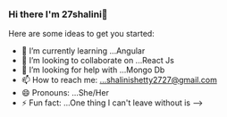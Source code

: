 ### Hi there I'm 27shalini👋



Here are some ideas to get you started:

- 🌱 I’m currently learning ...Angular
- 👯 I’m looking to collaborate on ...React Js
- 🤔 I’m looking for help with ...Mongo Db
- 📫 How to reach me: ...shalinishetty2727@gmail.com
- 😄 Pronouns: ...She/Her
- ⚡ Fun fact: ...One thing I can't leave without is
-->
